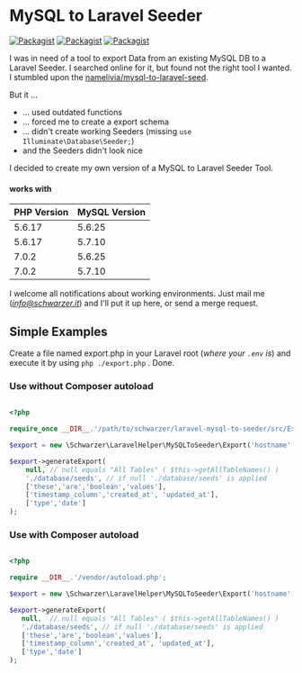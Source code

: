 # MySQL to Laravel Seeder

[![Packagist](https://img.shields.io/packagist/v/schwarzer/laravel-mysql-to-seeder.svg)](https://packagist.org/packages/schwarzer/laravel-mysql-to-seeder)
[![Packagist](https://img.shields.io/packagist/l/schwarzer/laravel-mysql-to-seeder.svg)](https://packagist.org/packages/schwarzer/laravel-mysql-to-seeder)
[![Packagist](https://img.shields.io/packagist/dt/schwarzer/laravel-mysql-to-seeder.svg)](https://packagist.org/packages/schwarzer/laravel-mysql-to-seeder)

I was in need of a tool to export Data from an existing MySQL DB to a Laravel Seeder.
I searched online for it, but found not the right tool I wanted. I stumbled upon the
[namelivia/mysql-to-laravel-seed](https://github.com/namelivia/mysql-to-laravel-seed).

But it ...
- ... used outdated functions
- ... forced me to create a export schema
- ... didn't create working Seeders (missing `use Illuminate\Database\Seeder;`)
- and the Seeders didn't look nice

I decided to create my own version of a MySQL to Laravel Seeder Tool.

#### works with

| PHP Version | MySQL Version |
|-------------|---------------|
| 5.6.17      | 5.6.25        |
| 5.6.17      | 5.7.10        |
| 7.0.2       | 5.6.25        |
| 7.0.2       | 5.7.10        |

I welcome all notifications about working environments.
Just mail me (*info@schwarzer.it*) and
I'll put it up here, or send a merge request.

## Simple Examples

Create a file named export.php in your Laravel root (*where your `.env` is*) and execute it by using `php ./export.php` . Done.

### Use without Composer autoload

```php

<?php

require_once __DIR__.'/path/to/schwarzer/laravel-mysql-to-seeder/src/Export.php';

$export = new \Schwarzer\LaravelHelper\MySQLToSeeder\Export('hostname','database','username','password');

$export->generateExport(
    null, // null equals "All Tables" ( $this->getAllTableNames() )
    './database/seeds', // if null './database/seeds' is applied
    ['these','are','boolean','values'],
    ['timestamp_column','created_at', 'updated_at'],
    ['type','date']
);

```

### Use with Composer autoload

```php

<?php

require __DIR__.'/vendor/autoload.php';

$export = new \Schwarzer\LaravelHelper\MySQLToSeeder\Export('hostname','database','username','password');

$export->generateExport(
   null,  // null equals "All Tables" ( $this->getAllTableNames() )
   './database/seeds', // if null './database/seeds' is applied
   ['these','are','boolean','values'],
   ['timestamp_column','created_at', 'updated_at'],
   ['type','date']
);

```
